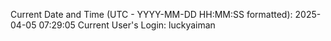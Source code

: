 Current Date and Time (UTC - YYYY-MM-DD HH:MM:SS formatted): 2025-04-05 07:29:05
Current User's Login: luckyaiman
